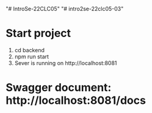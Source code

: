 "# IntroSe-22CLC05" 
"# intro2se-22clc05-03" 

# Start project
1. cd backend
2. npm run start
3. Sever is running on http://localhost:8081

# Swagger document: http://localhost:8081/docs
